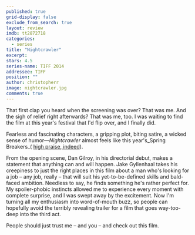 ```yaml
---
published: true
grid-display: false
exclude_from_search: true
layout: review
imdb: tt2872718
categories: 
  - series
title: "Nightcrawler"
excerpt: 
stars: 4.5
series-name: TIFF 2014
addressee: TIFF
position: ""
author: christopherr
image: nightcrawler.jpg
comments: true
---
```

That first clap you heard when the screening was over? That was me. And the sigh of relief right afterwards? That was me, too. I was waiting to find the film at this year's festival that I'd flip over, and I finally did.

Fearless and fascinating characters, a gripping plot, biting satire, a wicked sense of humor—_Nightcrawler_ almost feels like this year's_Spring Breakers_( [high praise, indeed](http://www.dearcastandcrew.com/content/2013/3/28/spring-breakers.html)).

From the opening scene, Dan Gilroy, in his directorial debut, makes a statement that anything can and will happen. Jake Gyllenhaal takes his creepiness to just the right places in this film about a man who's looking for a job – any job, really – that will suit his yet-to-be-defined skills and bald-faced ambition. Needless to say, he finds something he's rather perfect for. My spoiler-phobic instincts allowed me to experience every moment with complete surprise, and I was swept away by the excitement. Now I'm turning all my enthusiasm into word-of-mouth buzz, so people can hopefully avoid the terribly revealing trailer for a film that goes way-too-deep into the third act.

People should just trust me – and you – and check out this film. 